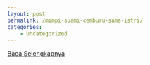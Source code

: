```yaml
---
layout: post
permalink: /mimpi-suami-cemburu-sama-istri/
categories:
    - Uncategorized
---
```


[Baca Selengkapnya](/01)